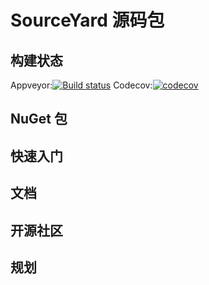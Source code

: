 # SourceYard 源码包

## 构建状态

<!-- Build status & Community status -->
Appveyor:[![Build status](https://ci.appveyor.com/api/projects/status/kxn9iakcittmvrcj?svg=true)](https://ci.appveyor.com/project/xinyuehtx/sourceyard)
Codecov:[![codecov](https://codecov.io/gh/dotnet-campus/SourceYard/branch/master/graph/badge.svg)](https://codecov.io/gh/dotnet-campus/SourceYard)

## NuGet 包

## 快速入门

## 文档

## 开源社区

## 规划

